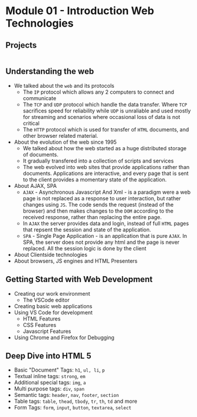 # Module 01 - Introduction Web Technologies

## Projects
|     |     |
| --- | --- |


## Understanding the web
- We talked about the `web` and its protocols
    - The `IP` protocol which allows any 2 computers to connect and communicate
    - The `TCP` and `UDP` protocol which handle the data transfer. Where `TCP` sacrifices speed for reliability while `UDP` is unraliable and used mostly for streaming and scenarios where occasional loss of data is not critical
    - The `HTTP` protocol which is used for transfer of `HTML` documents, and other browser related material.
- About the evolution of the web since 1995
    - We talked about how the web started as a huge distributed storage of documents.
    - It gradually transfered into a collection of scripts and services
    - The web evolved into web sites that provide applications rather than documents. Applications are interactive, and every page that is sent to the client provides a momentary state of the application.
- About AJAX, SPA
    - `AJAX` - Asynchronous Javascript And Xml - is a paradigm were a web page is not replaced as a response to user interaction, but rather changes using `JS`. The code sends the request (instead of the browser) and then makes changes to the `DOM` according to the received response, rather than replacing the entire page.
    - In `AJAX` the server provides data and login, instead of full `HTML` pages that repsent the session and state of the application.
    - `SPA` - Single Page Application - is an application that is pure `AJAX`. In SPA, the server does not provide any html and the page is never replaced. All the session logic is done by the client
- About Clientside technologies
- About browsers, JS engines and HTML Presenters

## Getting Started with Web Development
- Creating our work environment
    - The VSCode editor
- Creating basic web applications
- Using VS Code for development
    - HTML Features
    - CSS Features
    - Javascript Features
- Using Chrome and Firefox for Debugging

## Deep Dive into HTML 5
- Basic "Document" Tags: `h1`, `ul, li`, `p`
- Textual inline tags: `strong`, `em`
- Additional special tags: `img`, `a`
- Multi purpose tags: `div`, `span`
- Semantic tags: `header`, `nav`, `footer`, `section`
- Table tags: `table`, `thead`, `tbody`, `tr`, `th`, `td` and more
- Form Tags: `form`, `input`, `button`, `textarea`, `select`

